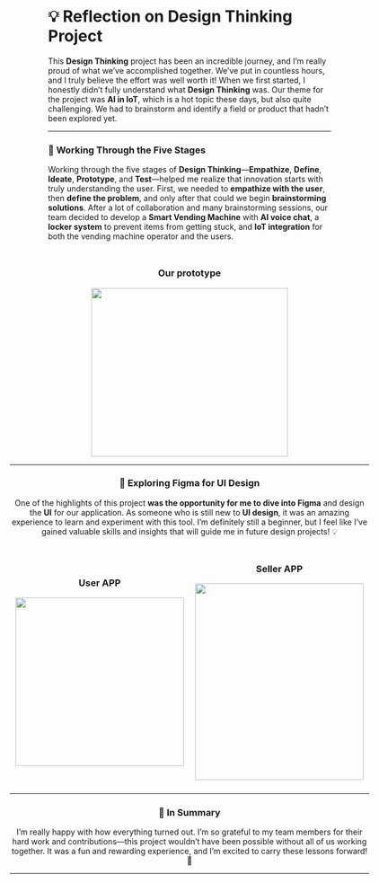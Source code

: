 # 💡 Reflection on Design Thinking Project

This **Design Thinking** project has been an incredible journey, and I’m really proud of what we’ve accomplished together. We’ve put in countless hours, and I truly believe the effort was well worth it! When we first started, I honestly didn’t fully understand what **Design Thinking** was. Our theme for the project was **AI in IoT**, which is a hot topic these days, but also quite challenging. We had to brainstorm and identify a field or product that hadn’t been explored yet.

---

### 🚀 **Working Through the Five Stages**
Working through the five stages of **Design Thinking**—**Empathize**, **Define**, **Ideate**, **Prototype**, and **Test**—helped me realize that innovation starts with truly understanding the user. First, we needed to **empathize with the user**, then **define the problem**, and only after that could we begin **brainstorming solutions**. After a lot of collaboration and many brainstorming sessions, our team decided to develop a **Smart Vending Machine** with **AI voice chat**, a **locker system** to prevent items from getting stuck, and **IoT integration** for both the vending machine operator and the users.

<div style="display: flex; justify-content: center; align-items: center;">
    <div style="text-align: center; margin: 10px;">
        <h3>Our prototype</h3>
        <img src="https://github.com/user-attachments/assets/953c3654-3676-4849-8135-7175c6dc9d0d" width="350" height="300"/>

---

### 🎨 **Exploring Figma for UI Design** 

One of the highlights of this project **was the opportunity for me to dive into Figma** and design the **UI** for our application. As someone who is still new to **UI design**, it was an amazing experience to learn and experiment with this tool. I’m definitely still a beginner, but I feel like I’ve gained valuable skills and insights that will guide me in future design projects! 💡

<div style="display: flex; justify-content: center; align-items: center;">
    <div style="text-align: center; margin: 10px;">
        <h3>User APP</h3>
        <img src="https://github.com/user-attachments/assets/eed22967-4a70-410d-bb1a-020c304000b7" width="300" height="300"/>
    </div>
    <div style="text-align: center; margin: 10px;">
        <h3>Seller APP</h3>
        <img src="https://github.com/user-attachments/assets/2475737e-1c5f-4f90-9f3d-21856dedc9b3" width="300" height="350"/>
    </div>
</div>


---

### 🎉 **In Summary**  
I’m really happy with how everything turned out. I’m so grateful to my team members for their hard work and contributions—this project wouldn’t have been possible without all of us working together. It was a fun and rewarding experience, and I’m excited to carry these lessons forward! 🌟

---

